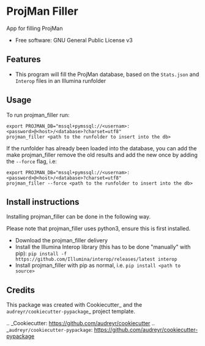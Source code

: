 ProjMan Filler
==============

App for filling ProjMan


* Free software: GNU General Public License v3


Features
--------

* This program will fill the ProjMan database, based on the `Stats.json` and `Interop` files in an Illumina runfolder

Usage
-----

To run projman_filler run:

```
export PROJMAN_DB="mssql+pymssql://<usernam>:<password>@<host>/<database>?charset=utf8"
projman_filler <path to the runfolder to insert into the db>
```

If the runfolder has already been loaded into the database, you can add the make projman_filler remove the old results
and add the new once by adding the `--force` flag, i.e:

```
export PROJMAN_DB="mssql+pymssql://<usernam>:<password>@<host>/<database>?charset=utf8"
projman_filler --force <path to the runfolder to insert into the db>
```

Install instructions
--------------------

Installing projman_filler can be done in the following way.

Please note that projman_filler uses python3, ensure this is first installed.

 * Download the projman_filler delivery
 * Install the Illumina Interop library (this has to be done "manually" with pip): `pip install -f https://github.com/Illumina/interop/releases/latest interop`
 * Install projman_filler with pip as normal, i.e. `pip install <path to source>`

Credits
---------

This package was created with Cookiecutter_ and the `audreyr/cookiecutter-pypackage`_ project template.

.. _Cookiecutter: https://github.com/audreyr/cookiecutter
.. _`audreyr/cookiecutter-pypackage`: https://github.com/audreyr/cookiecutter-pypackage

